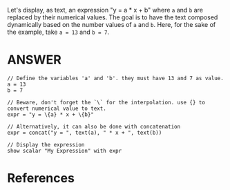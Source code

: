 Let's display, as text, an expression "y = a * x + b" where `a` and `b` are replaced by their numerical values. The goal is to have the text composed dynamically based on the number values of `a` and `b`. Here, for the sake of the example, take `a = 13` and `b = 7`.

# ANSWER

```envision
// Define the variables 'a' and 'b'. they must have 13 and 7 as value.
a = 13
b = 7

// Beware, don't forget the `\` for the interpolation. use {} to convert numerical value to text.
expr = "y = \{a} * x + \{b}"

// Alternatively, it can also be done with concatenation 
expr = concat("y = ", text(a), " * x + ", text(b))

// Display the expression
show scalar "My Expression" with expr
```



# References

